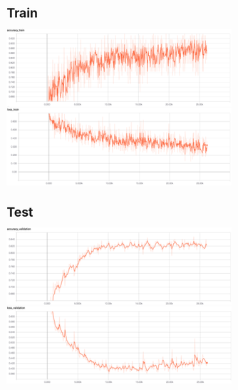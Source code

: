 # Train
![Alt_text](/readme_pic/vgg_11/5/acc_train.png)
![Alt_text](/readme_pic/vgg_11/5/loss_train.png)
# Test
![Alt_text](/readme_pic/vgg_11/5/acc_val.png)
![Alt_text](/readme_pic/vgg_11/5/loss_val.png)
